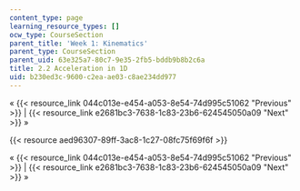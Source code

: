 ```yaml
---
content_type: page
learning_resource_types: []
ocw_type: CourseSection
parent_title: 'Week 1: Kinematics'
parent_type: CourseSection
parent_uid: 63e325a7-80c7-9e35-2fb5-bddb9b8b2c6a
title: 2.2 Acceleration in 1D
uid: b230ed3c-9600-c2ea-ae03-c8ae234dd977
---
```


« {{< resource_link 044c013e-e454-a053-8e54-74d995c51062 "Previous" >}} | {{< resource_link e2681bc3-7638-1c83-23b6-624545050a09 "Next" >}} »

{{< resource aed96307-89ff-3ac8-1c27-08fc75f69f6f >}}

« {{< resource_link 044c013e-e454-a053-8e54-74d995c51062 "Previous" >}} | {{< resource_link e2681bc3-7638-1c83-23b6-624545050a09 "Next" >}} »